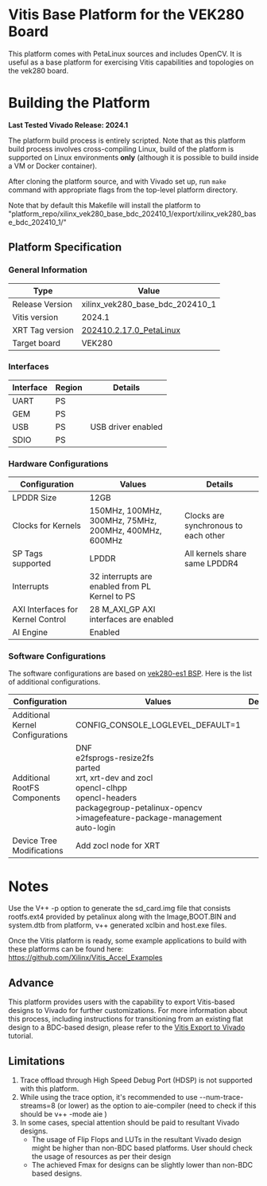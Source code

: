 # Vitis Base Platform for the VEK280 Board

This platform comes with PetaLinux sources and includes OpenCV. It is useful as a base platform for exercising Vitis capabilities and topologies on the vek280 board.

# Building the Platform

**Last Tested Vivado Release: 2024.1**

The platform build process is entirely scripted. Note that as this platform
build process involves cross-compiling Linux, build of the platform is supported
on Linux environments **only** (although it is possible to build inside a VM or
Docker container).

After cloning the platform source, and with Vivado set up, run `make` command
with appropriate flags from the top-level platform directory.

Note that by default this Makefile will install the platform to "platform_repo/xilinx_vek280_base_bdc_202410_1/export/xilinx_vek280_base_bdc_202410_1/"

## Platform Specification

### General Information

| Type              | Value                           |
| ----------------- | ---------------------------     |
| Release Version   | xilinx_vek280_base_bdc_202410_1 |
| Vitis version     | 2024.1                          |
| XRT Tag version   | [202410.2.17.0_PetaLinux](https://github.com/Xilinx/XRT/releases/tag/202410.2.17.0_Petalinux)              |
| Target board      | VEK280                          |

### Interfaces

| Interface | Region | Details            |
| --------- | ------ | ------------------ |
| UART      | PS     |                    |
| GEM       | PS     |                    |
| USB       | PS     | USB driver enabled |
| SDIO      | PS     |                    |

### Hardware Configurations

| Configuration                 | Values                                                | Details                             |
| ----------------------------- | ----------------------------------------------------- | ------------------------------------|                 
| LPDDR Size                    |  12GB                                                 |                                     |
| Clocks for Kernels            | 150MHz, 100MHz, 300MHz, 75MHz, 200MHz, 400MHz, 600MHz | Clocks are synchronous to each other|
| SP Tags supported             | LPDDR                                                 | All kernels share same LPDDR4       |
| Interrupts                    | 32 interrupts are enabled from PL Kernel to PS        |                                     |
| AXI Interfaces for Kernel Control | 28 M_AXI_GP AXI interfaces are enabled            |                                     |
| AI Engine                     | Enabled                                               |                                     |

### Software Configurations

The software configurations are based on [vek280-es1 BSP](https://www.author.xilinx.com/products/boards-and-kits/vek280.html#tools). Here is the list of additional configurations.

| Configuration                    | Values                                                       | Details |
| -------------------------------- | ------------------------------------------------------------ | ------- |
| Additional Kernel Configurations | CONFIG_CONSOLE_LOGLEVEL_DEFAULT=1                            |         |
| Additional RootFS Components     | DNF<br />e2fsprogs-resize2fs<br />parted<br />xrt, xrt-dev and zocl<br />opencl-clhpp<br />opencl-headers<br />packagegroup-petalinux-opencv<br />>imagefeature-package-management<br />auto-login |         |
| Device Tree Modifications        | Add zocl node for XRT                                       |         |

# Notes

Use the V++ -p option to generate the sd_card.img file that consists rootfs.ext4 provided by petalinux along with the Image,BOOT.BIN and system.dtb from platform, v++ generated xclbin and host.exe files.

Once the Vitis platform is ready, some example applications to build with these platforms can be found here:
https://github.com/Xilinx/Vitis_Accel_Examples

## Advance
This platform provides users with the capability to export Vitis-based designs to Vivado for further customizations. For more information about this process, including instructions for transitioning from an existing flat design to a BDC-based design, please refer to the [Vitis Export to Vivado](https://github.com/Xilinx/Vitis-Tutorials/tree/2024.1/Vitis_Platform_Creation/Feature_Tutorials/03_Vitis_Export_To_Vivado) tutorial.  

## Limitations
1. Trace offload through High Speed Debug Port (HDSP) is not supported with this platform. 
2. While using the trace option, it's recommended to use --num-trace-streams=8 (or lower) as the option to aie-compiler (need to check if this should be v++ -mode aie )
3. In some cases, special attention should be paid to resultant Vivado designs.
    - The usage of Flip Flops and LUTs in the resultant Vivado design might be higher than non-BDC based platforms. User should check the usage of resources as per their design
    - The achieved Fmax for designs can be slightly lower than non-BDC based designs.
